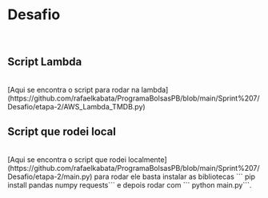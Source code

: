 # Desafio

<br>

## Script Lambda
<br>
[Aqui se encontra o script para rodar na lambda](https://github.com/rafaelkabata/ProgramaBolsasPB/blob/main/Sprint%207/Desafio/etapa-2/AWS_Lambda_TMDB.py) 

<br>

## Script que rodei local 
<br>
[Aqui se encontra o script que rodei localmente](https://github.com/rafaelkabata/ProgramaBolsasPB/blob/main/Sprint%207/Desafio/etapa-2/main.py) para rodar ele basta instalar as bibliotecas ``` pip install pandas numpy requests``` e depois rodar com ``` python main.py```.

